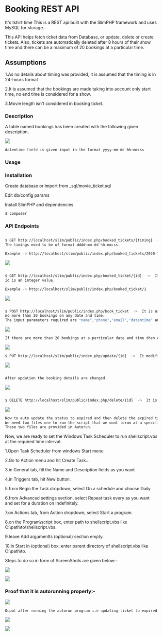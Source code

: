 # Booking REST API
It's tshirt time
This is a REST api built with the SlimPHP framework and uses MySQL for storage.

This API helps fetch ticket data from Database, or update, delete or create tickets. Also, tickets are automatically deleted after 8 hours of their show time and there can be a maximum of 20 bookings at a particular time. 


## Assumptions

1.As no details about timing was provided, it is assumed that the timing is in 24-hours format

2.It is assumed that the bookings are made taking into account only start time, no end time is considered for a show.

3.Movie length isn't considered in booking ticket.



### Description

A table named bookings has been created with the following given description.

![](ScreenShots/TableDescription.png)
```sh
datentime field is given input in the format yyyy-mm-dd hh:mm:ss
```

### Usage
### Installation

Create database or import from _sql/movie_ticket.sql

Edit db/config params

Install SlimPHP and dependencies

```sh
$ composer
```
### API Endpoints
```sh

$ GET http://localhost/slim/public/index.php/booked_tickets/{timing}  ->  It displays a list of all the bookings for that timings.
The timings need to be of format dddd-mm-dd hh:mm:ss.

Example -> http://localhost/slim/public/index.php/booked_tickets/2020-10-10 22:00:00

```

![](ScreenShots/GetRequest.png)


```sh

$ GET http://localhost/slim/public/index.php/booked_ticket/{id}  ->  It displays the details of booking of that specific id.
Id is an integer value.

Example -> http://localhost/slim/public/index.php/booked_ticket/1


```

![](ScreenShots/GetDetailsByID.png)


```sh

$ POST http://localhost/slim/public/index.php/book_ticket  ->  It is used to make a new booking which takes care that there are 
no more than 20 bookings on any date and time. 
The input parameters required are "name","phone","email","datentime" and "gender".


```


![](ScreenShots/Add_booking.png)


```sh
If there are more than 20 bookings at a particular date and time then an error message is shown.
```


![](ScreenShots/Error_booking.png)




```sh
$ PUT http://localhost/slim/public/index.php/update/{id}  ->  It modifies the booking datentime of column and again takes care of the condition that there are no more than 20 bookings at that date and time. The input parameter required is "datentime".
```
![](ScreenShots/Update.png)
```sh

After updation the booking details are changed.
```
![](ScreenShots/GetAfterUpdate.png)

```sh

$ DELETE http://localhost/slim/public/index.php/delete/{id}  ->  It is used to delete the ticket with that specific id.
```

![](ScreenShots/Delete.png)


```sh
Now to auto update the status to expired and then delete the expired tickets we will need Cron Job.
We need two files one to run the script that we want torun at a specific time interval and the other to give the location.
Those two files are provided in Autorun.
```

Now, we are ready to set the Windows Task Scheduler to run shellscript.vbs at the required time interval:

1.Open Task Scheduler from windows Start menu

2.Go to Action menu and hit Create Task...

3.in General tab, fill the Name and Description fields as you want

4.in Triggers tab, hit New button.

5.from Begin the Task dropdown, select On a schedule and choose Daily

6.from Advanced settings section, select Repeat task every as you want and set for a duration on Indefinitely.

7.on Actions tab, from Action dropdown, select Start a program.

8.on the Program\script box, enter path to shellscript.vbs like C:\path\to\shellscript.vbs.

9.leave Add argumentts (optional) section empty.

10.in Start in (optional) box, enter parent directory of shellscript.vbs like C:\path\to\.

Steps to do so in form of ScreenShots are given below:-


![](ScreenShots/AutorunSetting1.png)

![](ScreenShots/AutorunSetting2.png)


### Proof that it is autorunning properly:-


![](ScreenShots/AutorunSetting3.png)

```sh
Ouput after running the autorun program i.e updating ticket to expired and then deleting it.
```

![](ScreenShots/Output1.png)


![](ScreenShots/Output2.png)


